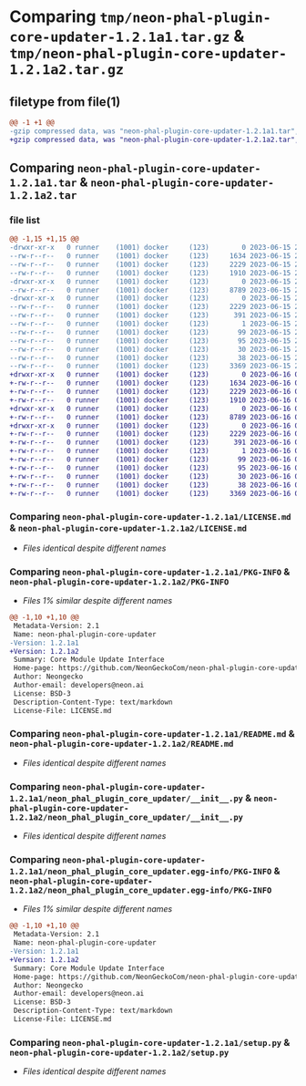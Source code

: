# Comparing `tmp/neon-phal-plugin-core-updater-1.2.1a1.tar.gz` & `tmp/neon-phal-plugin-core-updater-1.2.1a2.tar.gz`

## filetype from file(1)

```diff
@@ -1 +1 @@
-gzip compressed data, was "neon-phal-plugin-core-updater-1.2.1a1.tar", last modified: Thu Jun 15 23:53:08 2023, max compression
+gzip compressed data, was "neon-phal-plugin-core-updater-1.2.1a2.tar", last modified: Fri Jun 16 00:00:19 2023, max compression
```

## Comparing `neon-phal-plugin-core-updater-1.2.1a1.tar` & `neon-phal-plugin-core-updater-1.2.1a2.tar`

### file list

```diff
@@ -1,15 +1,15 @@
-drwxr-xr-x   0 runner    (1001) docker     (123)        0 2023-06-15 23:53:08.182339 neon-phal-plugin-core-updater-1.2.1a1/
--rw-r--r--   0 runner    (1001) docker     (123)     1634 2023-06-15 23:53:01.000000 neon-phal-plugin-core-updater-1.2.1a1/LICENSE.md
--rw-r--r--   0 runner    (1001) docker     (123)     2229 2023-06-15 23:53:08.182339 neon-phal-plugin-core-updater-1.2.1a1/PKG-INFO
--rw-r--r--   0 runner    (1001) docker     (123)     1910 2023-06-15 23:53:01.000000 neon-phal-plugin-core-updater-1.2.1a1/README.md
-drwxr-xr-x   0 runner    (1001) docker     (123)        0 2023-06-15 23:53:08.182339 neon-phal-plugin-core-updater-1.2.1a1/neon_phal_plugin_core_updater/
--rw-r--r--   0 runner    (1001) docker     (123)     8789 2023-06-15 23:53:01.000000 neon-phal-plugin-core-updater-1.2.1a1/neon_phal_plugin_core_updater/__init__.py
-drwxr-xr-x   0 runner    (1001) docker     (123)        0 2023-06-15 23:53:08.182339 neon-phal-plugin-core-updater-1.2.1a1/neon_phal_plugin_core_updater.egg-info/
--rw-r--r--   0 runner    (1001) docker     (123)     2229 2023-06-15 23:53:08.000000 neon-phal-plugin-core-updater-1.2.1a1/neon_phal_plugin_core_updater.egg-info/PKG-INFO
--rw-r--r--   0 runner    (1001) docker     (123)      391 2023-06-15 23:53:08.000000 neon-phal-plugin-core-updater-1.2.1a1/neon_phal_plugin_core_updater.egg-info/SOURCES.txt
--rw-r--r--   0 runner    (1001) docker     (123)        1 2023-06-15 23:53:08.000000 neon-phal-plugin-core-updater-1.2.1a1/neon_phal_plugin_core_updater.egg-info/dependency_links.txt
--rw-r--r--   0 runner    (1001) docker     (123)       99 2023-06-15 23:53:08.000000 neon-phal-plugin-core-updater-1.2.1a1/neon_phal_plugin_core_updater.egg-info/entry_points.txt
--rw-r--r--   0 runner    (1001) docker     (123)       95 2023-06-15 23:53:08.000000 neon-phal-plugin-core-updater-1.2.1a1/neon_phal_plugin_core_updater.egg-info/requires.txt
--rw-r--r--   0 runner    (1001) docker     (123)       30 2023-06-15 23:53:08.000000 neon-phal-plugin-core-updater-1.2.1a1/neon_phal_plugin_core_updater.egg-info/top_level.txt
--rw-r--r--   0 runner    (1001) docker     (123)       38 2023-06-15 23:53:08.182339 neon-phal-plugin-core-updater-1.2.1a1/setup.cfg
--rw-r--r--   0 runner    (1001) docker     (123)     3369 2023-06-15 23:53:01.000000 neon-phal-plugin-core-updater-1.2.1a1/setup.py
+drwxr-xr-x   0 runner    (1001) docker     (123)        0 2023-06-16 00:00:19.826461 neon-phal-plugin-core-updater-1.2.1a2/
+-rw-r--r--   0 runner    (1001) docker     (123)     1634 2023-06-16 00:00:12.000000 neon-phal-plugin-core-updater-1.2.1a2/LICENSE.md
+-rw-r--r--   0 runner    (1001) docker     (123)     2229 2023-06-16 00:00:19.826461 neon-phal-plugin-core-updater-1.2.1a2/PKG-INFO
+-rw-r--r--   0 runner    (1001) docker     (123)     1910 2023-06-16 00:00:12.000000 neon-phal-plugin-core-updater-1.2.1a2/README.md
+drwxr-xr-x   0 runner    (1001) docker     (123)        0 2023-06-16 00:00:19.826461 neon-phal-plugin-core-updater-1.2.1a2/neon_phal_plugin_core_updater/
+-rw-r--r--   0 runner    (1001) docker     (123)     8789 2023-06-16 00:00:12.000000 neon-phal-plugin-core-updater-1.2.1a2/neon_phal_plugin_core_updater/__init__.py
+drwxr-xr-x   0 runner    (1001) docker     (123)        0 2023-06-16 00:00:19.826461 neon-phal-plugin-core-updater-1.2.1a2/neon_phal_plugin_core_updater.egg-info/
+-rw-r--r--   0 runner    (1001) docker     (123)     2229 2023-06-16 00:00:19.000000 neon-phal-plugin-core-updater-1.2.1a2/neon_phal_plugin_core_updater.egg-info/PKG-INFO
+-rw-r--r--   0 runner    (1001) docker     (123)      391 2023-06-16 00:00:19.000000 neon-phal-plugin-core-updater-1.2.1a2/neon_phal_plugin_core_updater.egg-info/SOURCES.txt
+-rw-r--r--   0 runner    (1001) docker     (123)        1 2023-06-16 00:00:19.000000 neon-phal-plugin-core-updater-1.2.1a2/neon_phal_plugin_core_updater.egg-info/dependency_links.txt
+-rw-r--r--   0 runner    (1001) docker     (123)       99 2023-06-16 00:00:19.000000 neon-phal-plugin-core-updater-1.2.1a2/neon_phal_plugin_core_updater.egg-info/entry_points.txt
+-rw-r--r--   0 runner    (1001) docker     (123)       95 2023-06-16 00:00:19.000000 neon-phal-plugin-core-updater-1.2.1a2/neon_phal_plugin_core_updater.egg-info/requires.txt
+-rw-r--r--   0 runner    (1001) docker     (123)       30 2023-06-16 00:00:19.000000 neon-phal-plugin-core-updater-1.2.1a2/neon_phal_plugin_core_updater.egg-info/top_level.txt
+-rw-r--r--   0 runner    (1001) docker     (123)       38 2023-06-16 00:00:19.826461 neon-phal-plugin-core-updater-1.2.1a2/setup.cfg
+-rw-r--r--   0 runner    (1001) docker     (123)     3369 2023-06-16 00:00:12.000000 neon-phal-plugin-core-updater-1.2.1a2/setup.py
```

### Comparing `neon-phal-plugin-core-updater-1.2.1a1/LICENSE.md` & `neon-phal-plugin-core-updater-1.2.1a2/LICENSE.md`

 * *Files identical despite different names*

### Comparing `neon-phal-plugin-core-updater-1.2.1a1/PKG-INFO` & `neon-phal-plugin-core-updater-1.2.1a2/PKG-INFO`

 * *Files 1% similar despite different names*

```diff
@@ -1,10 +1,10 @@
 Metadata-Version: 2.1
 Name: neon-phal-plugin-core-updater
-Version: 1.2.1a1
+Version: 1.2.1a2
 Summary: Core Module Update Interface
 Home-page: https://github.com/NeonGeckoCom/neon-phal-plugin-core-updater
 Author: Neongecko
 Author-email: developers@neon.ai
 License: BSD-3
 Description-Content-Type: text/markdown
 License-File: LICENSE.md
```

### Comparing `neon-phal-plugin-core-updater-1.2.1a1/README.md` & `neon-phal-plugin-core-updater-1.2.1a2/README.md`

 * *Files identical despite different names*

### Comparing `neon-phal-plugin-core-updater-1.2.1a1/neon_phal_plugin_core_updater/__init__.py` & `neon-phal-plugin-core-updater-1.2.1a2/neon_phal_plugin_core_updater/__init__.py`

 * *Files identical despite different names*

### Comparing `neon-phal-plugin-core-updater-1.2.1a1/neon_phal_plugin_core_updater.egg-info/PKG-INFO` & `neon-phal-plugin-core-updater-1.2.1a2/neon_phal_plugin_core_updater.egg-info/PKG-INFO`

 * *Files 1% similar despite different names*

```diff
@@ -1,10 +1,10 @@
 Metadata-Version: 2.1
 Name: neon-phal-plugin-core-updater
-Version: 1.2.1a1
+Version: 1.2.1a2
 Summary: Core Module Update Interface
 Home-page: https://github.com/NeonGeckoCom/neon-phal-plugin-core-updater
 Author: Neongecko
 Author-email: developers@neon.ai
 License: BSD-3
 Description-Content-Type: text/markdown
 License-File: LICENSE.md
```

### Comparing `neon-phal-plugin-core-updater-1.2.1a1/setup.py` & `neon-phal-plugin-core-updater-1.2.1a2/setup.py`

 * *Files identical despite different names*


